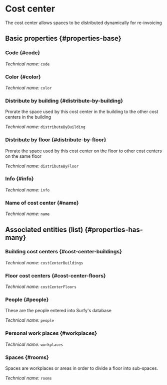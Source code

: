 # Cost center
<!--- THIS FILE IS GENERATED PLEASE DO NOT EDIT IT DIRECTLY --->

The cost center allows spaces to be distributed dynamically for re-invoicing

<OH code="costCenter"/>


## Basic properties {#properties-base}

### Code {#code}



*Technical name:* ```code```
<PH code="costCenter:code"/>

### Color {#color}



*Technical name:* ```color```
<PH code="costCenter:color"/>

### Distribute by building {#distribute-by-building}

Prorate the space used by this cost center in the building to the other cost centers in the building

*Technical name:* ```distributeByBuilding```
<PH code="costCenter:distributeByBuilding"/>

### Distribute by floor {#distribute-by-floor}

Prorate the space used by this cost center on the floor to other cost centers on the same floor

*Technical name:* ```distributeByFloor```
<PH code="costCenter:distributeByFloor"/>

### Info {#info}



*Technical name:* ```info```
<PH code="costCenter:info"/>

### Name of cost center {#name}



*Technical name:* ```name```
<PH code="costCenter:name"/>




## Associated entities (list) {#properties-has-many}

### Building cost centers {#cost-center-buildings}



*Technical name:* ```costCenterBuildings```
<PH code="costCenter:costCenterBuildings"/>

### Floor cost centers {#cost-center-floors}



*Technical name:* ```costCenterFloors```
<PH code="costCenter:costCenterFloors"/>

### People {#people}

These are the people entered into Surfy's database

*Technical name:* ```people```
<PH code="costCenter:people"/>

### Personal work places {#workplaces}



*Technical name:* ```workplaces```
<PH code="costCenter:workplaces"/>

### Spaces {#rooms}

Spaces are workplaces or areas in order to divide a floor into sub-spaces.

*Technical name:* ```rooms```
<PH code="costCenter:rooms"/>





